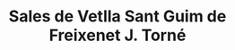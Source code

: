 ---
title: "Sales de Vetlla Sant Guim de Freixenet J. Torné"
url: /sant-guim-de-freixenet/sales-de-vetlla-sant-guim-de-freixenet-j-torne/
shop: directores de funerarias
---
